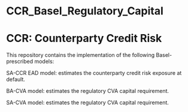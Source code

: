 # CCR_Basel_Regulatory_Capital
# CCR: Counterparty Credit Risk
This repository contains the implementation of the following Basel-prescribed models:

  SA-CCR EAD model: estimates the counterparty credit risk exposure at default.
  
  BA-CVA model: estimates the regulatory CVA capital requirement.
  
  SA-CVA model: estimates the regulatory CVA capital requirement.
